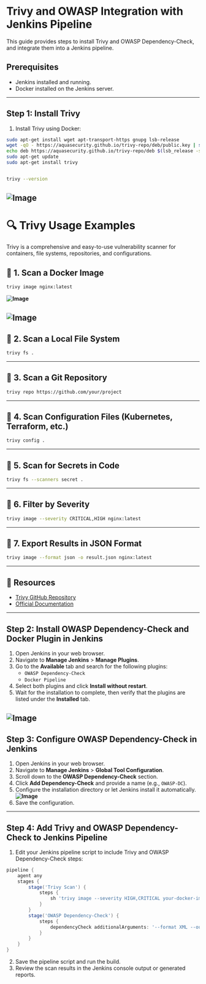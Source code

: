 # Trivy and OWASP Integration with Jenkins Pipeline

This guide provides steps to install Trivy and OWASP Dependency-Check, and integrate them into a Jenkins pipeline.

## Prerequisites
- Jenkins installed and running.
- Docker installed on the Jenkins server.
---

## Step 1: Install Trivy
1. Install Trivy using Docker:
```bash
sudo apt-get install wget apt-transport-https gnupg lsb-release
wget -qO - https://aquasecurity.github.io/trivy-repo/deb/public.key | sudo apt-key add -
echo deb https://aquasecurity.github.io/trivy-repo/deb $(lsb_release -sc) main | sudo tee -a /etc/apt/sources.list.d/trivy.list
sudo apt-get update
sudo apt-get install trivy
```
```bash

trivy --version 
```
**![Image](https://github.com/user-attachments/assets/a683d3d9-ac96-4bca-8a1b-d42bc315fb99)**
---

# 🔍 Trivy Usage Examples
Trivy is a comprehensive and easy-to-use vulnerability scanner for containers, file systems, repositories, and configurations.

## 🔹 1. Scan a Docker Image

```bash
trivy image nginx:latest
```  
**![Image](https://github.com/user-attachments/assets/b4c65e00-080f-4af6-b19f-dc721e74787f)**

**![Image](https://github.com/user-attachments/assets/0b0840b5-93ee-4706-8abb-26e72a333413)**
---

## 🔹 2. Scan a Local File System

```bash
trivy fs .
```

---

## 🔹 3. Scan a Git Repository

```bash
trivy repo https://github.com/your/project
```

---

## 🔹 4. Scan Configuration Files (Kubernetes, Terraform, etc.)

```bash
trivy config .
```

---

## 🔹 5. Scan for Secrets in Code

```bash
trivy fs --scanners secret .
```

---

## 🔹 6. Filter by Severity

```bash
trivy image --severity CRITICAL,HIGH nginx:latest
```

---

## 🔹 7. Export Results in JSON Format

```bash
trivy image --format json -o result.json nginx:latest
```
---
## 📘 Resources

* [Trivy GitHub Repository](https://github.com/aquasecurity/trivy)
* [Official Documentation](https://aquasecurity.github.io/trivy/)
---

## Step 2: Install OWASP Dependency-Check and Docker Plugin in Jenkins

1. Open Jenkins in your web browser.
2. Navigate to **Manage Jenkins** > **Manage Plugins**.
3. Go to the **Available** tab and search for the following plugins:
    - `OWASP Dependency-Check`
    - `Docker Pipeline`
4. Select both plugins and click **Install without restart**.
5. Wait for the installation to complete, then verify that the plugins are listed under the **Installed** tab.

**![Image](https://github.com/user-attachments/assets/38572f7a-35a0-4cb9-9a58-4d3a2a381ddb)**
--- 
## Step 3: Configure OWASP Dependency-Check in Jenkins

1. Open Jenkins in your web browser.
2. Navigate to **Manage Jenkins** > **Global Tool Configuration**.
3. Scroll down to the **OWASP Dependency-Check** section.
4. Click **Add Dependency-Check** and provide a name (e.g., `OWASP-DC`).
5. Configure the installation directory or let Jenkins install it automatically.
**![Image](https://github.com/user-attachments/assets/b13551c6-0762-48fa-b24c-8672e0e8b348)**
6. Save the configuration.
---
## Step 4: Add Trivy and OWASP Dependency-Check to Jenkins Pipeline

1. Edit your Jenkins pipeline script to include Trivy and OWASP Dependency-Check steps:

```groovy
pipeline {
    agent any
    stages {
        stage('Trivy Scan') {
            steps {
                sh 'trivy image --severity HIGH,CRITICAL your-docker-image'
            }
        }
        stage('OWASP Dependency-Check') {
            steps {
                dependencyCheck additionalArguments: '--format XML --out dependency-check-report.xml', odcInstallation: 'OWASP-DC'
            }
        }
    }
}
```

2. Save the pipeline script and run the build.
3. Review the scan results in the Jenkins console output or generated reports.